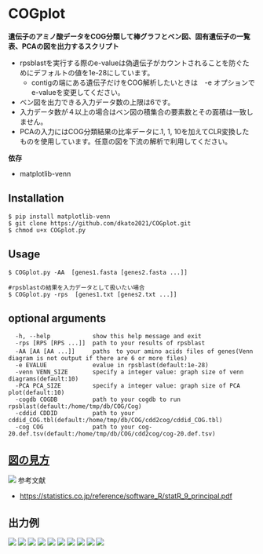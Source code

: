 # COGplot
**遺伝子のアミノ酸データをCOG分類して棒グラフとベン図、固有遺伝子の一覧表、PCAの図を出力するスクリプト**
- rpsblastを実行する際のe-valueは偽遺伝子がカウントされることを防ぐためにデフォルトの値を1e-28にしています。
  - contigの端にある遺伝子だけをCOG解析したいときは　-e オプションでe-valueを変更してください。
- ベン図を出力できる入力データ数の上限は6です。
- 入力データ数が４以上の場合はベン図の積集合の要素数とその面積は一致しません。
- PCAの入力にはCOG分類結果の比率データに.1, 1, 10を加えてCLR変換したものを使用しています。任意の図を下流の解析で利用してください。

**依存**
- matplotlib-venn
## Installation
```
$ pip install matplotlib-venn
$ git clone https://github.com/dkato2021/COGplot.git
$ chmod u+x COGplot.py
```

## Usage
```
$ COGplot.py -AA  [genes1.fasta [genes2.fasta ...]]

#rpsblastの結果を入力データとして扱いたい場合
$ COGplot.py -rps  [genes1.txt [genes2.txt ...]]
```
## optional arguments
```
  -h, --help            show this help message and exit
  -rps [RPS [RPS ...]]  path to your results of rpsblast
  -AA [AA [AA ...]]     paths　to your amino acids files of genes(Venn diagram is not output if there are 6 or more files)
  -e EVALUE             evalue in rpsblast(default:1e-28)
  -venn VENN_SIZE       specify a integer value: graph size of venn diagrams(default:10)
  -PCA PCA_SIZE         specify a integer value: graph size of PCA plot(default:10)
  -cogdb COGDB          path to your cogdb to run rpsblast(default:/home/tmp/db/COG/Cog)
  -cddid CDDID          path to your cddid_COG.tbl(default:/home/tmp/db/COG/cdd2cog/cddid_COG.tbl)
  -cog COG              path to your cog-20.def.tsv(default:/home/tmp/db/COG/cdd2cog/cog-20.def.tsv)
```

## [図の見方](https://statistics.co.jp/reference/software_R/statR_9_principal.pdf)

![](./images/X.png)
参考文献
- https://statistics.co.jp/reference/software_R/statR_9_principal.pdf

## 出力例

![](./images/COG_count.png)
![](./images/COG_ratio.png)
![](./images/venn3Diagram.png)
![](./images/COGvenn3Diagrams.png)
![](./images/1.png)
![](./images/2.png)
![](./images/3.png)
![](./images/4.png)
![](./images/PCA_COG.png)
![](./images/annotation.png)
